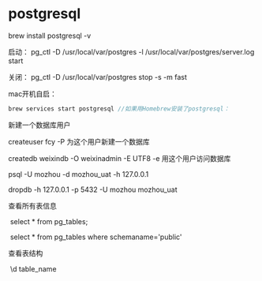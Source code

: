 # postgresql

brew install postgresql -v

启动：
pg_ctl -D /usr/local/var/postgres -l /usr/local/var/postgres/server.log start

关闭：
pg_ctl -D /usr/local/var/postgres stop -s -m fast

mac开机自启：

```cpp
brew services start postgresql //如果用Homebrew安装了postgresql：
```

新建一个数据库用户

createuser fcy -P
为这个用户新建一个数据库

createdb weixindb -O weixinadmin -E UTF8 -e
用这个用户访问数据库

psql -U mozhou -d mozhou_uat -h 127.0.0.1

dropdb -h 127.0.0.1 -p 5432 -U mozhou mozhou_uat

查看所有表信息

​	select * from pg_tables;

​	select * from pg_tables where schemaname='public'

查看表结构

​	\d table_name